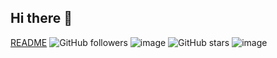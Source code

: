 ## Hi there 👋

<!--
**wnstjdqkr/wnstjdqkr** is a ✨ _special_ ✨ repository because its `README.md` (this file) appears on your GitHub profile.

Here are some ideas to get you started:

- 🔭 I’m currently working on ...
- 🌱 I’m currently learning ...
- 👯 I’m looking to collaborate on ...
- 🤔 I’m looking for help with ...
- 💬 Ask me about ...
- 📫 How to reach me: ...
- 😄 Pronouns: ...
- ⚡ Fun fact: ...
--> 
[README](https://github.com/wnstjdqkr/2025_PHwal)
![GitHub followers](https://img.shields.io/github/followers/wnstjdqkr?style=social)
![image](https://github.com/user-attachments/assets/5da3f6fd-b458-4527-acf3-7d0958411f48)
![GitHub stars](https://img.shields.io/github/stars/wnstjdqkr?style=social)
![image](https://github.com/user-attachments/assets/6944688c-0aeb-4446-8f6c-bcd9200cb977)


